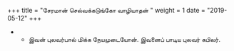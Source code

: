 ﻿+++
title = "சேரமான் செல்வக்கடுங்கோ வாழியாதன்  "
weight = 1
date = "2019-05-12"
+++


- -  இவன் புலவர்பால் மிக்க நேயமுடையோன். இவனைப் பாடிய புலவர் கபிலர். 

